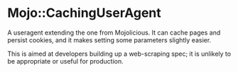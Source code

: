 # Mojo::CachingUserAgent

A useragent extending the one from Mojolicious.  It can cache pages and persist
cookies, and it makes setting some parameters slightly easier.

This is aimed at developers building up a web-scraping spec; it is unlikely to
be appropriate or useful for production.
